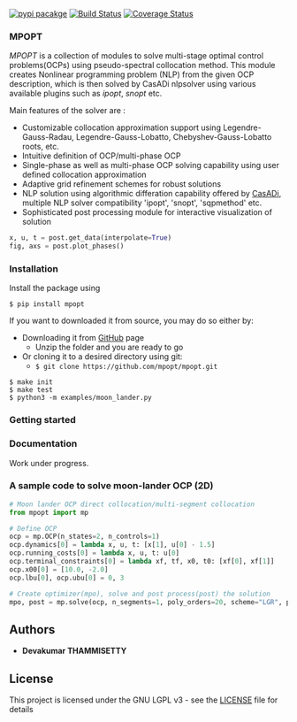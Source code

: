 [![pypi pacakge](https://img.shields.io/pypi/v/mpopt.svg)](https://pypi.org/project/mpopt)
[![Build Status](https://travis-ci.org/mpopt/mpopt.svg?branch=master)](https://travis-ci.org/mpopt/mpopt.svg?branch=master)
[![Coverage Status](https://coveralls.io/repos/github/mpopt/mpopt/badge.svg)](https://coveralls.io/github/mpopt/mpopt)

### MPOPT

*MPOPT* is a collection of modules to solve multi-stage optimal control problems(OCPs) using pseudo-spectral collocation method. This module creates Nonlinear programming problem (NLP) from the given OCP description, which is then solved by CasADi nlpsolver using various available plugins such as *ipopt*, *snopt* etc.

Main features of the solver are :
 
* Customizable collocation approximation support using Legendre-Gauss-Radau, Legendre-Gauss-Lobatto, Chebyshev-Gauss-Lobatto roots, etc.
* Intuitive definition of OCP/multi-phase OCP
* Single-phase as well as multi-phase OCP solving capability using user defined collocation approximation
* Adaptive grid refinement schemes for robust solutions
* NLP solution using algorithmic differation capability offered by [CasADi](https://web.casadi.org/), multiple NLP solver compatibility 'ipopt', 'snopt', 'sqpmethod' etc.
* Sophisticated post processing module for interactive visualization of solution
```python
x, u, t = post.get_data(interpolate=True)
fig, axs = post.plot_phases()
```

### Installation

Install the package using

```
$ pip install mpopt
```

If you want to downloaded it from source, you may do so either by:

- Downloading it from [GitHub](https://github.com/mpopt/mpopt) page
    - Unzip the folder and you are ready to go
- Or cloning it to a desired directory using git:
    - ```$ git clone https://github.com/mpopt/mpopt.git```

```
$ make init
$ make test
$ python3 -m examples/moon_lander.py
```

### Getting started


### Documentation

Work under progress.

### A sample code to solve moon-lander OCP (2D)
```python
# Moon lander OCP direct collocation/multi-segment collocation
from mpopt import mp

# Define OCP
ocp = mp.OCP(n_states=2, n_controls=1)
ocp.dynamics[0] = lambda x, u, t: [x[1], u[0] - 1.5]
ocp.running_costs[0] = lambda x, u, t: u[0]
ocp.terminal_constraints[0] = lambda xf, tf, x0, t0: [xf[0], xf[1]]
ocp.x00[0] = [10.0, -2.0]
ocp.lbu[0], ocp.ubu[0] = 0, 3

# Create optimizer(mpo), solve and post process(post) the solution
mpo, post = mp.solve(ocp, n_segments=1, poly_orders=20, scheme="LGR", plot=True)
```

## Authors

* **Devakumar THAMMISETTY**


## License

This project is licensed under the GNU LGPL v3 - see the [LICENSE](https://github.com/mpopt/mpopt/blob/master/LICENSE) file for details
